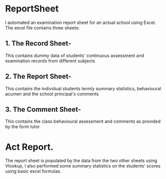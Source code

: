 # ReportSheet
I automated an examination report sheet for an actual school using Excel.
The excel file contains three sheets:

## 1. The Record Sheet-
 This contains dummy data of students' continuous assessment and examination records from different subjects
## 2. The Report Sheet-
 This contains the individual students termly summary statistics, behavioural acumen and the school principal's comments
 ## 3. The Comment Sheet-
  This contains the class behavioural assessment and comments as provided by the form tutor
  
  # Act Report.
  The report sheet is populated by the data from the two other sheets using Vlookup, I also performed some summary statistics on the students' scores using basic excel formulas.
